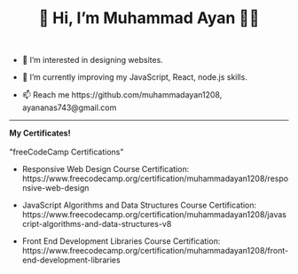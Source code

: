  <h1><div align="center" dir="auto">👋 Hi, I’m Muhammad Ayan 👨‍💻</div></h1>
  <br>

<ul>
<li>
<p> 👀 I’m interested in designing websites.</p>
</li>
<li>
<p> 🌱 I’m currently improving my JavaScript, React, node.js skills.</p>
</li><li>
<p> 📫 Reach me https://github.com/muhammadayan1208, ayananas743@gmail.com</p>
</li>
</ul>

  <hr>
  <b>My Certificates!</b>
  <br></br>
  "freeCodeCamp Certifications"
  <br>
<ul>
<li>
<p>
Responsive Web Design Course Certification: https://www.freecodecamp.org/certification/muhammadayan1208/responsive-web-design</p>
</li>
<li>
<p>
JavaScript Algorithms and Data Structures Course Certification: https://www.freecodecamp.org/certification/muhammadayan1208/javascript-algorithms-and-data-structures-v8</p>
</li><li>
<p>
Front End Development Libraries Course Certification: https://www.freecodecamp.org/certification/muhammadayan1208/front-end-development-libraries</p>
</li>
</ul>
